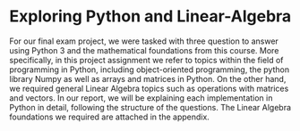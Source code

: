 # Exploring Python and Linear-Algebra

For our final exam project, we were tasked with three question to answer using Python 3 and the mathematical foundations from this course. More specifically, in this project assignment we refer
to topics within the field of programming in Python, including object-oriented programming, the python library Numpy as well as arrays and matrices in Python. On the other hand, we required
general Linear Algebra topics such as operations with matrices and vectors. In our report, we will be explaining each implementation in Python in detail, following the structure of the questions. The
Linear Algebra foundations we required are attached in the appendix.
